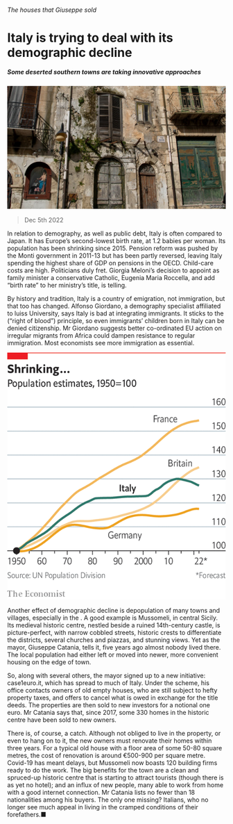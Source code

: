 ###### The houses that Giuseppe sold

# Italy is trying to deal with its demographic decline 

##### Some deserted southern towns are taking innovative approaches 

![image](images/20221210_SRP508.jpg) 

> Dec 5th 2022 

In relation to demography, as well as public debt, Italy is often compared to Japan. It has Europe’s second-lowest birth rate, at 1.2 babies per woman. Its population has been shrinking since 2015. Pension reform was pushed by the Monti government in 2011-13 but has been partly reversed, leaving Italy spending the highest share of GDP on pensions in the OECD. Child-care costs are high. Politicians duly fret. Giorgia Meloni’s decision to appoint as family minister a conservative Catholic, Eugenia Maria Roccella, and add “birth rate” to her ministry’s title, is telling.

By history and tradition, Italy is a country of emigration, not immigration, but that too has changed. Alfonso Giordano, a demography specialist affiliated to luiss University, says Italy is bad at integrating immigrants. It sticks to the  (“right of blood”) principle, so even immigrants’ children born in Italy can be denied citizenship. Mr Giordano suggests better co-ordinated EU action on irregular migrants from Africa could dampen resistance to regular immigration. Most economists see more immigration as essential.

![image](images/20221210_SRC822.png) 


Another effect of demographic decline is depopulation of many towns and villages, especially in the . A good example is Mussomeli, in central Sicily. Its medieval historic centre, nestled beside a ruined 14th-century castle, is picture-perfect, with narrow cobbled streets, historic crests to differentiate the districts, several churches and piazzas, and stunning views. Yet as the mayor, Giuseppe Catania, tells it, five years ago almost nobody lived there. The local population had either left or moved into newer, more convenient housing on the edge of town.

So, along with several others, the mayor signed up to a new initiative: case1euro.it, which has spread to much of Italy. Under the scheme, his office contacts owners of old empty houses, who are still subject to hefty property taxes, and offers to cancel what is owed in exchange for the title deeds. The properties are then sold to new investors for a notional one euro. Mr Catania says that, since 2017, some 330 homes in the historic centre have been sold to new owners.

There is, of course, a catch. Although not obliged to live in the property, or even to hang on to it, the new owners must renovate their homes within three years. For a typical old house with a floor area of some 50-80 square metres, the cost of renovation is around €500-900 per square metre. Covid-19 has meant delays, but Mussomeli now boasts 120 building firms ready to do the work. The big benefits for the town are a clean and spruced-up historic centre that is starting to attract tourists (though there is as yet no hotel); and an influx of new people, many able to work from home with a good internet connection. Mr Catania lists no fewer than 18 nationalities among his buyers. The only one missing? Italians, who no longer see much appeal in living in the cramped conditions of their forefathers.■

